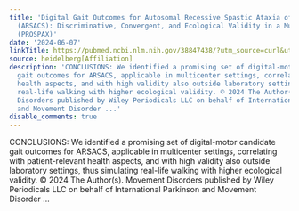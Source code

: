 ```yaml
---
title: 'Digital Gait Outcomes for Autosomal Recessive Spastic Ataxia of Charlevoix-Saguenay
  (ARSACS): Discriminative, Convergent, and Ecological Validity in a Multicenter Study
  (PROSPAX)'
date: '2024-06-07'
linkTitle: https://pubmed.ncbi.nlm.nih.gov/38847438/?utm_source=curl&utm_medium=rss&utm_campaign=pubmed-2&utm_content=1FakS-2QOkCT8HsMOQP1bCRQ4YzyumYOmxmF0moLsQ3dFB1E9V&fc=20220326224207&ff=20240607181555&v=2.18.0.post9+e462414
source: heidelberg[Affiliation]
description: 'CONCLUSIONS: We identified a promising set of digital-motor candidate
  gait outcomes for ARSACS, applicable in multicenter settings, correlating with patient-relevant
  health aspects, and with high validity also outside laboratory settings, thus simulating
  real-life walking with higher ecological validity. © 2024 The Author(s). Movement
  Disorders published by Wiley Periodicals LLC on behalf of International Parkinson
  and Movement Disorder ...'
disable_comments: true
---
```

CONCLUSIONS: We identified a promising set of digital-motor candidate gait outcomes for ARSACS, applicable in multicenter settings, correlating with patient-relevant health aspects, and with high validity also outside laboratory settings, thus simulating real-life walking with higher ecological validity. © 2024 The Author(s). Movement Disorders published by Wiley Periodicals LLC on behalf of International Parkinson and Movement Disorder ...